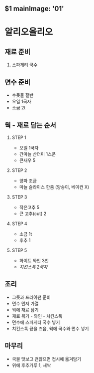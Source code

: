 $1
mainImage: '01'
---

# 알리오올리오

## 재료 준비

1. 스파게티 국수

## 면수 준비

- 수돗물 절반
- 오일 1국자
- 소금 2t

## 웍 - 재료 담는 순서

1. STEP 1
    - 오일 1국자
    - 간마늘 산더미 1스푼
    - 큰새우 5

2. STEP 2
    - 양파 조금
    - 마늘 슬라이스 한줌
    (양송이, 베이컨 X)

3. STEP 3
    - 작은고추 5
    - 큰 고추(cut) 2

4. STEP 4
    - 소금 1t
    - 후추 1

5. STEP 5
    - 화이트 와인 3번
    - *치킨스톡 2국자*

## 조리

- 그릇과 프라이팬 준비
- 면수 먼저 가열
- 웍에 재료 담기
- 재료 볶기 - 와인 - 치킨스톡
- 면수에 스파게티 국수 넣기
- 치킨스톡 끓을 즈음, 웍에 국수와 면수 넣기

## 마무리

- 국물 맛보고 괜찮으면 접시에 옮겨담기
- 위에 후추가루 1, 새싹

